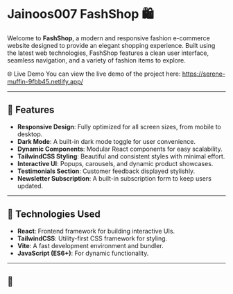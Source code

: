 # Jainoos007 FashShop 🛍️  

Welcome to **FashShop**, a modern and responsive fashion e-commerce website designed to provide an elegant shopping experience. Built using the latest web technologies, FashShop features a clean user interface, seamless navigation, and a variety of fashion items to explore.

🌐 Live Demo
You can view the live demo of the project here:
https://serene-muffin-9fbb45.netlify.app/

---

## 🌟 Features  
- **Responsive Design**: Fully optimized for all screen sizes, from mobile to desktop.  
- **Dark Mode**: A built-in dark mode toggle for user convenience.  
- **Dynamic Components**: Modular React components for easy scalability.  
- **TailwindCSS Styling**: Beautiful and consistent styles with minimal effort.  
- **Interactive UI**: Popups, carousels, and dynamic product showcases.  
- **Testimonials Section**: Customer feedback displayed stylishly.  
- **Newsletter Subscription**: A built-in subscription form to keep users updated.  

---

## 🚀 Technologies Used  
- **React**: Frontend framework for building interactive UIs.  
- **TailwindCSS**: Utility-first CSS framework for styling.  
- **Vite**: A fast development environment and bundler.  
- **JavaScript (ES6+)**: For dynamic functionality.  

---

## 📂

